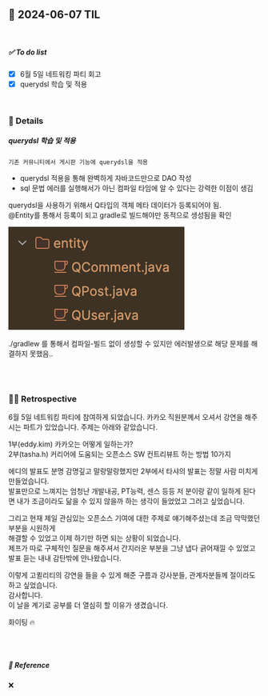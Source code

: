 ## 📆 2024-06-07 TIL

<br>

##### ✅ To do list

- [x] 6월 5일 네트워킹 파티 회고
- [x] querydsl 학습 및 적용

<br>

### 📝 Details




##### querydsl 학습 및 적용

```
기존 커뮤니티에서 게시판 기능에 querydsl을 적용
```

- querydsl 적용을 통해 완벽하게 자바코드만으로 DAO 작성  
- sql 문법 에러를 실행해서가 아닌 컴파일 타임에 알 수 있다는 강력한 이점이 생김  

querydsl을 사용하기 위해서 Q타입의 객체 메타 데이터가 등록되어야 됨.  
@Entity를 통해서 등록이 되고 gradle로 빌드해야만 동적으로 생성됨을 확인

![Image](/June/스크린샷%202024-06-08%20오전%2012.52.40.png)

./gradlew 를 통해서 컴파일-빌드 없이 생성할 수 있지만
에러발생으로 해당 문제를 해결하지 못했음..


    
<br><br>

### ✍🏻 Retrospective

6월 5일 네트워킹 파티에 참여하게 되었습니다.
카카오 직원분께서 오셔서 강연을 해주시는 파트가 있었습니다. 주제는 아래와 같았습니다.  

1부(eddy.kim) 카카오는 어떻게 일하는가?    
2부(tasha.h) 커리어에 도움되는 오픈소스 SW 컨트리뷰트 하는 방법 10가지  

에디의 발표도 분명 감명깊고 말랑말랑했지만 2부에서 타샤의 발표는 정말 사람 미치게 만들었습니다.  
발표만으로 느껴지는 엄청난 개발내공, PT능력, 센스 등등 저 분이랑 같이 일하게 된다면 내가 조금이라도 
닮을 수 있지 않을까 하는 생각이 들었었고 그러고 싶었습니다.  

그리고 현재 제일 관심있는 오픈소스 기여에 대한 주제로 얘기해주셨는데 조금 막막했던 부분을 시원하게  
해결할 수 있었고 이제 하기만 하면 되는 상황이 되었습니다.  
제프가 따로 구체적인 질문을 해주셔서 간지러운 부분을 그냥 냅다 긁어재낄 수 있었고  
발표 듣는 내내 감탄밖에 안나왔습니다.  

이렇게 고퀼리티의 강연을 들을 수 있게 해준 구름과 강사분들, 관계자분들께 절이라도 하고 싶었습니다.  
감사합니다.  
이 날을 계기로 공부를 더 열심히 할 이유가 생겼습니다. 

화이팅 🔥




<br><br>

##### 🔗 Reference

❌
